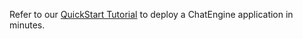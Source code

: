 Refer to our [QuickStart Tutorial](https://www.pubnub.com/tutorials/chatengine/)
to deploy a ChatEngine application in minutes.